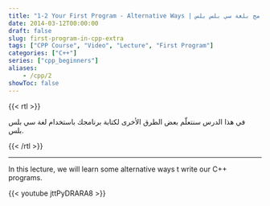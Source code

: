 ```yaml
---
title: "1-2 Your First Program - Alternative Ways | صيغ أخرى (بديلة) لكتابة برنامج بلغة سي بلس بلس"
date: 2014-03-12T00:00:00
draft: false
slug: first-program-in-cpp-extra
tags: ["CPP Course", "Video", "Lecture", "First Program"]
categories: ["C++"]
series: ["cpp_beginners"]
aliases:
    - /cpp/2
showToc: false
---
```


{{< rtl >}}
<p>
في هذا الدرس سنتعلّم بعض الطرق الأخرى لكتابة برنامجك باستخدام لغة سي بلس بلس.
</p>
{{< /rtl >}}

---

In this lecture, we will learn some alternative ways t write our C++ programs.


{{< youtube jttPyDRARA8 >}}